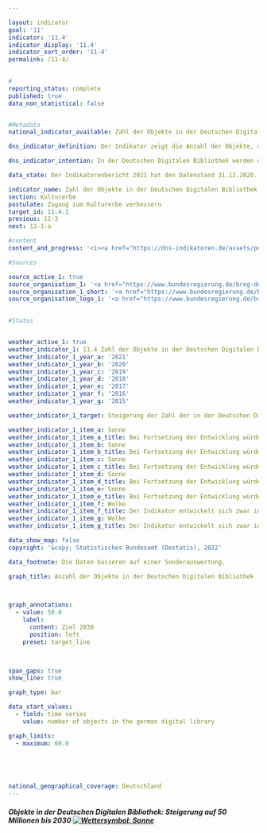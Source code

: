 ```yaml
---

layout: indicator    
goal: '11'    
indicator: '11.4'    
indicator_display: '11.4'    
indicator_sort_order: '11-4'    
permalink: /11-4/    
    

#
reporting_status: complete    
published: true    
data_non_statistical: false    


#Metadata    
national_indicator_available: Zahl der Objekte in der Deutschen Digitalen Bibliothek    

dns_indicator_definition: Der Indikator zeigt die Anzahl der Objekte, die in der Deutschen Digitalen Bibliothek vernetzt sind.    

dns_indicator_intention: In der Deutschen Digitalen Bibliothek werden die digitalen Angebote der deutschen Kultur- und Wissenseinrichtungen zentral miteinander vernetzt und online zugänglich gemacht.<br><br>Die Deutsche Digitale Bibliothek eröffnet dadurch Wissenschaft und kulturinteressierten Nutzern gleichermaßen einen zeitgemäßen und niederschwelligen Zugang. Der Indikator ist somit Gradmesser für die digitale Zugänglichmachung des Kultur- und Wissenserbes in Deutschland. Ziel ist es, die Anzahl der in der Deutschen Digitalen Bibliothek verzeichneten Objekte bis 2030 auf 50 Millionen zu steigern.    

data_state: Der Indikatorenbericht 2021 hat den Datenstand 31.12.2020. Die Daten auf der DNS-Online Plattform werden regelmäßig aktualisiert, sodass online aktuellere Daten verfügbar sein können als im Indikatorenbericht 2021 veröffentlicht.    

indicator_name: Zahl der Objekte in der Deutschen Digitalen Bibliothek    
section: Kulturerbe    
postulate: Zugang zum Kulturerbe verbessern    
target_id: 11.4.1    
previous: 11-3    
next: 12-1-a    

#content     
content_and_progress: '<i><a href="https://dns-indikatoren.de/assets/publications/reports/de/2021.pdf">Text aus dem Indikatorenbericht 2021 </a></i><br>Die Deutsche Digitale Bibliothek (DDB) ist eine Plattform zur Vernetzung der digitalen Angebote von Institutionen wie Archiven, Bibliotheken und Museen. Sie wird von einem Netzwerk aus Kultur- und Wissenseinrichtungen des Bundes, der Länder und der Kommunen verwaltet. Finanziert wird sie gemeinsam vom Bund und den Ländern. Die DDB hält die digitalen Bestände in der Regel nicht selbst vor, sondern stellt lediglich eine Verlinkung zu den Objekten bei den Partnereinrichtungen bereit. Für die Stabilität dieser Verlinkung sind die Partnereinrichtungen verantwortlich. Die Anzahl der Partnereinrichtungen, die Daten für die DDB bereitstellten, beläuft sich auf 448 (Stand: Mai 2020). Dabei machen Museen mit 183 und Archive mit 174 Einrichtungen den Großteil der Partnereinrichtungen aus.<br>Die Online-Plattform der DDB ist seit dem Jahr 2012 zugänglich und beinhaltete in diesem Jahr Verlinkungen zu 5,6 Millionen Objekten. Bis zum Ende des ersten Halbjahres 2020 stieg diese Zahl auf 33 Millionen Objekte an. Bei Fortsetzung der bisherigen Entwicklung könnte das Ziel von 50 Millionen Objekten für das Jahr 2030 erreicht werden. Bei Objekten, die durch Bibliotheken bereitgestellt werden, kann es sich in einigen Fällen um Objekte des gleichen Inhalts handeln, wenn beispielsweise die gleichen Ausgaben eines Buches mit der DDB verlinkt werden. In diesem Fall werden diese zwei Verlinkungen separat gezählt.<br>Seit dem Jahr 2015 kann unterschieden werden, ob es sich bei einem verknüpften Objekt um ein Objekt mit oder ohne Digitalisat handelt. Bei Objekten mit Digitalisat kann über die Verlinkung auf dem Portal der DDB auf das digitalisierte Abbild eines Objektes, wie beispielsweise ein Buch, eine Urkunde oder ein Gemälde zugegriffen werden. Bei Objekten ohne Digitalisat stehen dagegen lediglich Erschließungsinformationen zu einem Objekt zur Verfügung. Bei einem Gemälde umfassen diese beispielsweise Angaben zu dem Künstler oder der Künstlerin, dem Jahr der Entstehung und dem Ort der Verwahrung des Bildes. Somit ist der Informationsgehalt bei Objekten mit Digitalisat deutlich höher, als bei Objekten, zu denen ausschließlich Erschließungsinformationen angeboten werden.<br>Zum Ende des Jahres 2015 verfügten 5,4 Millionen Objekte über ein Digitalisat und diese Zahl stieg bis zum Ende des ersten Halbjahres 2020 auf 11,3 Millionen an. Auch der prozentuale Anteil der Objekte mit Digitalisat an der Gesamtzahl der verknüpften Objekte stieg in diesem Zeitraum, von rund 30&nbsp;% im Jahr 2015 auf rund 34&nbsp;% zum Ende des ersten Halbjahres 2020. Den Großteil der verknüpften digitalisierten Objekte machten zum Ende des ersten Halbjahres 2020 Textobjekte aus (60,2&nbsp;%), gefolgt von Bildobjekten (33,8&nbsp;%) und sonstigen Medien (5,5&nbsp;%). Audio- und Videodateien machten dagegen mit 0,4&nbsp;% bzw. 0,1&nbsp;% nur einen sehr geringen Anteil der digitalisierten Objekte in der DDB aus.'    

#Sources    

source_active_1: true
source_organisation_1: '<a href="https://www.bundesregierung.de/breg-de/bundesregierung/staatsministerin-fuer-kultur-und-medien">Beauftragte der Bundesregierung für Kultur und Medien</a>'
source_organisation_1_short: '<a href="https://www.bundesregierung.de/breg-de/bundesregierung/staatsministerin-fuer-kultur-und-medien">Beauftragte der Bundesregierung für Kultur und Medien</a>'
source_organisation_logo_1: '<a href="https://www.bundesregierung.de/breg-de/bundesregierung/staatsministerin-fuer-kultur-und-medien"><img src="https://dnsUpgradeEnvironment.github.io/dns-indicators/public/OrgImgDe/bkm.png" alt="Beauftragte der Bundesregierung für Kultur und Medien" title=" Klicken Sie hier um zur Homepage der Organisation Beauftragte der Bundesregierung für Kultur und Medien zu gelangen." style="height:60px; width:148px; border: transparent"/></a>'
    

#Status    


weather_active_1: true
weather_indicator_1: 11.4 Zahl der Objekte in der Deutschen Digitalen Bibliothek
weather_indicator_1_year_a: '2021'
weather_indicator_1_year_b: '2020'
weather_indicator_1_year_c: '2019'
weather_indicator_1_year_d: '2018'
weather_indicator_1_year_e: '2017'
weather_indicator_1_year_f: '2016'
weather_indicator_1_year_g: '2015'

weather_indicator_1_target: Steigerung der Zahl der in der Deutschen Digitalen Bibliothek vernetzten Objekte auf 50 Millionen bis 2030

weather_indicator_1_item_a: Sonne
weather_indicator_1_item_a_title: Bei Fortsetzung der Entwicklung würde der Zielwert erreicht oder um weniger als 5 % der Differenz zwischen Zielwert und aktuellem Wert verfehlt.
weather_indicator_1_item_b: Sonne
weather_indicator_1_item_b_title: Bei Fortsetzung der Entwicklung würde der Zielwert erreicht oder um weniger als 5 % der Differenz zwischen Zielwert und aktuellem Wert verfehlt.
weather_indicator_1_item_c: Sonne
weather_indicator_1_item_c_title: Bei Fortsetzung der Entwicklung würde der Zielwert erreicht oder um weniger als 5 % der Differenz zwischen Zielwert und aktuellem Wert verfehlt.
weather_indicator_1_item_d: Sonne
weather_indicator_1_item_d_title: Bei Fortsetzung der Entwicklung würde der Zielwert erreicht oder um weniger als 5 % der Differenz zwischen Zielwert und aktuellem Wert verfehlt.
weather_indicator_1_item_e: Sonne
weather_indicator_1_item_e_title: Bei Fortsetzung der Entwicklung würde der Zielwert erreicht oder um weniger als 5 % der Differenz zwischen Zielwert und aktuellem Wert verfehlt.
weather_indicator_1_item_f: Wolke
weather_indicator_1_item_f_title: Der Indikator entwickelt sich zwar in die gewünschte Richtung auf das Ziel zu, bei Fortsetzung der Entwicklung würde das Ziel im Zieljahr aber um mehr als 20 % der Differenz zwischen Zielwert und aktuellem Wert verfehlt.
weather_indicator_1_item_g: Wolke
weather_indicator_1_item_g_title: Der Indikator entwickelt sich zwar in die gewünschte Richtung auf das Ziel zu, bei Fortsetzung der Entwicklung würde das Ziel im Zieljahr aber um mehr als 20 % der Differenz zwischen Zielwert und aktuellem Wert verfehlt.    

data_show_map: false    
copyright: '&copy; Statistisches Bundesamt (Destatis), 2022'    

data_footnote: Die Daten basieren auf einer Sonderauswertung.    

graph_title: Anzahl der Objekte in der Deutschen Digitalen Bibliothek    

    

graph_annotations:
  - value: 50.0
    label:
      content: Ziel 2030
      position: left
    preset: target_line    

    

span_gaps: true    
show_line: true    

graph_type: bar    

data_start_values: 
  - field: time series
    value: number of objects in the german digital library    

graph_limits: 
  - maximum: 60.0    

    

        

national_geographical_coverage: Deutschland    
---
```



<div>
  <div class="my-header">
    <h5>Objekte in der Deutschen Digitalen Bibliothek: Steigerung auf 50 Millionen bis 2030
      <a href="https://dnsUpgradeEnvironment.github.io/dns-indicators/status"><img src="https://g205sdgs.github.io/sdg-indicators/public/Wettersymbole/Sonne.png" title="Bei Fortsetzung der Entwicklung würde der Zielwert erreicht oder um weniger als 5 % der Differenz zwischen Zielwert und aktuellem Wert verfehlt." alt="Wettersymbol: Sonne"/>
      </a>
    </h5>
  </div>
  <div class="my-header-note">
  </div>
</div>